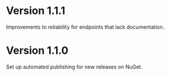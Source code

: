 # Version 1.1.1

Improvements to reliability for endpoints that lack documentation.

# Version 1.1.0

Set up automated publishing for new releases on NuGet.